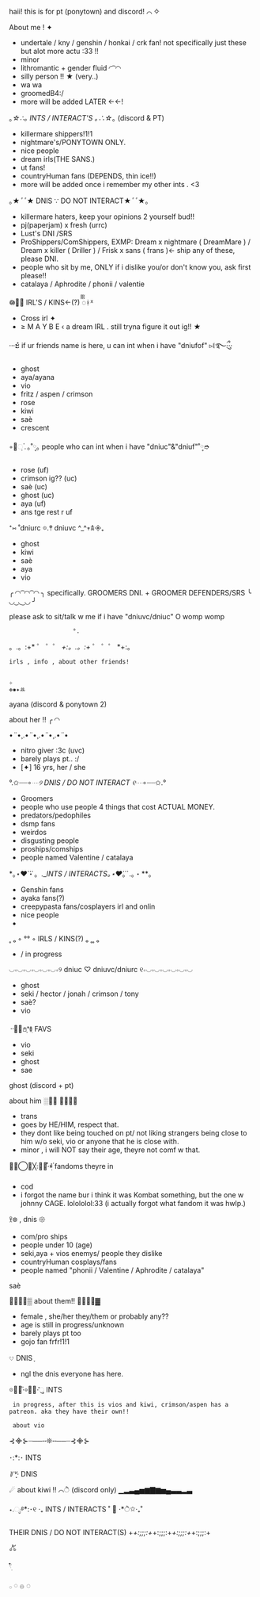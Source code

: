 haii! this is for pt (ponytown) and discord! ⌒ ✧

About me ! ✦
- undertale / kny / genshin / honkai / crk fan! not specifically just these but alot more actu :33 !!
- minor
- lithromantic + gender fluid ◜ ͡ ◜◝
- silly person !! ★ (very..)
- wa wa
- groomedB4:/
- more will be added LATER ←←!


｡*☆∴｡ INTS / INTERACT'S ｡∴☆*｡ (discord & PT)
- killermare shippers!1!1
- nightmare's/PONYTOWN ONLY.
- nice people
- dream irls(THE SANS.)
- ut fans!
- countryHuman fans (DEPENDS, thin ice!!)
- more will be added once i remember my other ints . <3


｡★*ﾟﾟ*★ DNIS ∵ DO NOT INTERACT★*ﾟﾟ*★｡ 
- killermare haters, keep your opinions 2 yourself bud!!
- pj(paperjam) x fresh (urrc)
- Lust's DNI /SRS
- ProShippers/ComShippers, EXMP: Dream x nightmare ( DreamMare ) / Dream x killer ( Driller ) / Frisk x sans ( frans )← ship any of these, please DNI. 
- people who sit by me, ONLY if i dislike you/or don't know you, ask first please!!
- catalaya / Aphrodite / phonii / valentie

𖡎݂ꪳ⃗ IRL'S / KINS←(?) ᢆᚼᕽ
- Cross irl ✦
- ≥ M A Y B E ‹ a dream IRL . still tryna figure it out ig!! ★

···ະ̽ if ur friends name is here, u can int when i have "dniufof" ▹꒲࿐ྀུ···
- ghost
- aya/ayana
- vio
- fritz / aspen / crimson
- rose
- kiwi
- saè
- crescent 


◦ᮀᨘ۬․ٰ｡˚༷｡ people who can int when i have "dniuc"&"dniuf"˚༷➮
- rose (uf)
- crimson ig?? (uc)
- saè (uc)
- ghost (uc)
- aya (uf)
- ans tge rest r uf

 ⁺⑅ ˚dniurc 𖡼.𖤣 dniuvc ^_^𖥧𖠋𖧷₊
- ghost
- kiwi
- saè
- aya
- vio


╭ ◜◝ ͡ ◜◝ ͡  ◜◝ ╮
     specifically. GROOMERS DNI. + GROOMER DEFENDERS/SRS
╰ ◟◞ ͜  ◟ ͜   ◟◞ ╯

 please ask to sit/talk w me if i have "dniuvc/dniuc"                 O  womp womp

                      °.

。.。:+* ゜ ゜゜ *+:。.。:+* ゜ ゜゜ *+:。

    irls , info , about other friends! 


    ✧ 
    ❉✹✦ꔛ
ayana (discord & ponytown 2)


about her !! ╭ ◜◝

•*¨*•¸.•*¨*•¸.•*¨*•¸.•*¨*•
- nitro giver :3c (uvc)
- barely plays pt.. :/
- [✦] 16 yrs, her / she 


°.✩┈┈∘*┈୨ DNIS / DO NOT INTERACT ୧┈*∘┈┈✩.°
- Groomers
- people who use people 4 things that cost ACTUAL MONEY.
- predators/pedophiles
- dsmp fans
- weirdos
- disgusting people
- proships/comships
- people named Valentine / catalaya 

*｡⋆❤⃛・。._**INTS / INTERACTS*｡⋆❤⃛*。.。・**｡
- Genshin fans
- ayaka fans(?)
- creepypasta fans/cosplayers irl and onlin
- nice people
- 

˳ ₒ  ◦  °° ◦ IRLS / KINS(?) ₒ ˳˳ ₒ
- / in progress

◡∘◡∘◡∘◡∘◡∘◡∘୨ dniuc ♡ dniuvc/dniurc ୧∘◡∘◡∘◡∘◡∘◡∘◡
- ghost
- seki / hector / jonah / crimson / tony 
- saè?
- vio


᠃◍⃪𖤘֥❜𖣢ׅ FAVS
- vio
- seki
- ghost
- sae



ghost (discord + pt)

about him
░❀⃟   ⃟⁞⃟⟢
- trans
- goes by HE/HIM, respect that.
- they dont like being touched on pt/ not liking strangers being close to him w/o seki, vio or anyone that he is close with.
- minor , i will NOT say their age, theyre not comf w that.



╳⃟⃝⃟╳꧇❁〬‧໋݊𖠵ฺ۟ fandoms theyre in
- cod
- i forgot the name bur i think it was Kombat something, but the one w johnny CAGE. lolololol:33 (i actually forgot what fandom it was hwlp.)

𖨆︎᪥︎ , dnis 𑁍︎       
- com/pro ships
-  people under 10 (age)
-  seki,aya + vios enemys/ people they dislike
-  countryHuman cosplays/fans
- people named "phonii / Valentine / Aphrodite / catalaya"


saè

 ▓⃟❀⃟▒ about them!!  ▒⃟❀⃟▓
- female , she/her they/them or probably any??
- age is still in progress/unknown
- barely plays pt too
- gojo fan frfr!1!1



𔘓 DNIS  ִֶ
- ngl the dnis everyone has here.


 𖡼໋᳝֘·𖦸໋᳝݊·ુ INTS
 



     in progress, after this is vios and kiwi, crimson/aspen has a patreon. aka they have their own!!

     about vio
⊰᯽⊱┈──╌❊╌──┈⊰᯽⊱




･:*:･ INTS




*꒦꒷ִֶָ·* DNIS         











☄ about kiwi !! ⌒ੈ (discord only)
▁▂▃▄▅▆▇▆▅▄▃▃▂▃





⋆.ೃ࿔*:･୧ ‧₊ INTS / INTERACTS ˚ 🎐 ⋅*ੈ✩‧₊˚






   THEIR DNIS / DO NOT INTERACT(S)
+*+:;;;:+*+:;;;:+*+:;;;:+*+:;;;:+










𖦊້



𓍢ִ໋

  𓂂 𓏸 𓐍 ◌    






  
